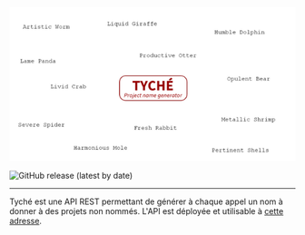 <p align="center">
  <img src="https://github.com/Carduin/Tyche/blob/main/logo.png" alt="Logo Tyché"/>
</p>

![GitHub release (latest by date)](https://img.shields.io/github/v/release/carduin/tyche?color=%236766cc)
***
Tyché est une API REST permettant de générer à chaque appel un nom à donner à des projets non nommés.
L'API est déployée et utilisable à [cette adresse](https://api.arthurmurillo.com/tyche.php).
